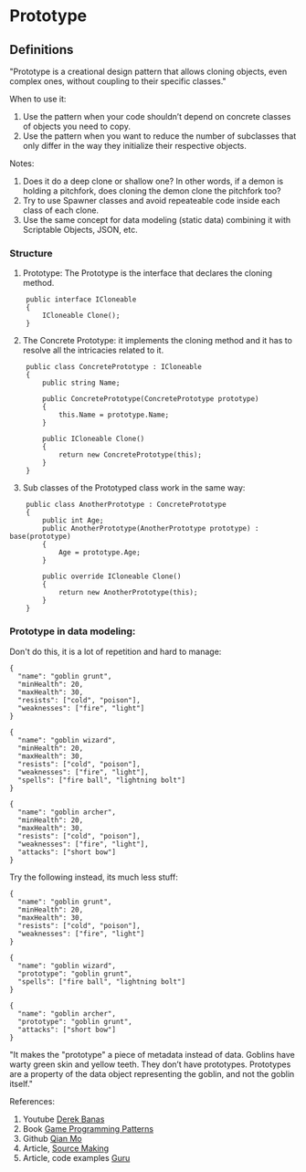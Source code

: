 
# Prototype

## Definitions

"Prototype is a creational design pattern that allows cloning objects, even complex ones, without coupling to their specific classes."

When to use it:
1. Use the pattern when your code shouldn’t depend on concrete classes of objects you need to copy.
2. Use the pattern when you want to reduce the number of subclasses that only differ in the way they initialize their respective objects. 

Notes: 
1. Does it do a deep clone or shallow one? In other words, if a demon is holding a pitchfork, does cloning the demon clone the pitchfork too?
2. Try to use Spawner classes and avoid repeateable code inside each class of each clone.
3. Use the same concept for data modeling (static data) combining it with Scriptable Objects, JSON, etc.

### Structure

1. Prototype: The Prototype is the interface that declares the cloning method.
```
    public interface ICloneable
    {
        ICloneable Clone();
    }
```
2. The Concrete Prototype: it implements the cloning method and it has to resolve all the intricacies related to it.
```
    public class ConcretePrototype : ICloneable
    {
        public string Name;

        public ConcretePrototype(ConcretePrototype prototype)
        {
            this.Name = prototype.Name;
        }
        
        public ICloneable Clone()
        {
            return new ConcretePrototype(this);
        }
    }
```
3. Sub classes of the Prototyped class work in the same way:
```
    public class AnotherPrototype : ConcretePrototype
    {
        public int Age;
        public AnotherPrototype(AnotherPrototype prototype) : base(prototype)
        {
            Age = prototype.Age;
        }
        
        public override ICloneable Clone()
        {
            return new AnotherPrototype(this);
        }
    }
```

### Prototype in data modeling:

Don't do this, it is a lot of repetition and hard to manage:
```
{
  "name": "goblin grunt",
  "minHealth": 20,
  "maxHealth": 30,
  "resists": ["cold", "poison"],
  "weaknesses": ["fire", "light"]
}

{
  "name": "goblin wizard",
  "minHealth": 20,
  "maxHealth": 30,
  "resists": ["cold", "poison"],
  "weaknesses": ["fire", "light"],
  "spells": ["fire ball", "lightning bolt"]
}

{
  "name": "goblin archer",
  "minHealth": 20,
  "maxHealth": 30,
  "resists": ["cold", "poison"],
  "weaknesses": ["fire", "light"],
  "attacks": ["short bow"]
}
```

Try the following instead, its much less stuff:
```
{
  "name": "goblin grunt",
  "minHealth": 20,
  "maxHealth": 30,
  "resists": ["cold", "poison"],
  "weaknesses": ["fire", "light"]
}

{
  "name": "goblin wizard",
  "prototype": "goblin grunt",
  "spells": ["fire ball", "lightning bolt"]
}

{
  "name": "goblin archer",
  "prototype": "goblin grunt",
  "attacks": ["short bow"]
}
```
"It makes the "prototype" a piece of metadata instead of data. Goblins have warty green skin and yellow teeth. They don’t have prototypes. Prototypes are a property of the data object representing the goblin, and not the goblin itself."


References:
1. Youtube [Derek Banas](https://www.youtube.com/watch?v=AFbZhRL0Uz8&list=PLF206E906175C7E07&index=10&t=0s)
2. Book [Game Programming Patterns](https://gameprogrammingpatterns.com/prototype.html)
3. Github [Qian Mo](https://github.com/QianMo/Unity-Design-Pattern/tree/master/Assets/Creational%20Patterns/Prototype%20Pattern)
4. Article,  [Source Making](https://sourcemaking.com/design_patterns/prototype)
5. Article, code examples [Guru](https://refactoring.guru/design-patterns/prototype)
